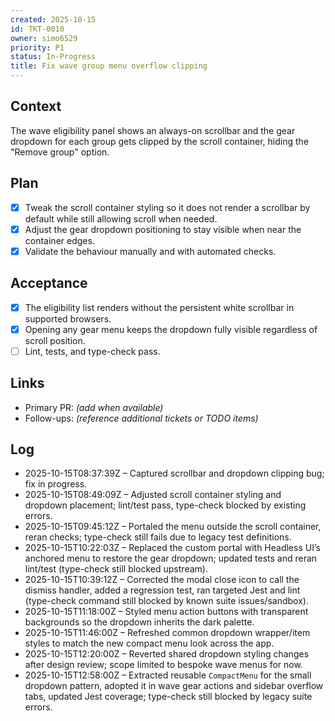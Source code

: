 ```yaml
---
created: 2025-10-15
id: TKT-0010
owner: simo6529
priority: P1
status: In-Progress
title: Fix wave group menu overflow clipping
---
```


## Context

The wave eligibility panel shows an always-on scrollbar and the gear dropdown for each group gets clipped by the scroll container, hiding the "Remove group" option.

## Plan

- [x] Tweak the scroll container styling so it does not render a scrollbar by default while still allowing scroll when needed.
- [x] Adjust the gear dropdown positioning to stay visible when near the container edges.
- [x] Validate the behaviour manually and with automated checks.

## Acceptance

- [x] The eligibility list renders without the persistent white scrollbar in supported browsers.
- [x] Opening any gear menu keeps the dropdown fully visible regardless of scroll position.
- [ ] Lint, tests, and type-check pass.

## Links

- Primary PR: _(add when available)_
- Follow-ups: _(reference additional tickets or TODO items)_

## Log

- 2025-10-15T08:37:39Z – Captured scrollbar and dropdown clipping bug; fix in progress.
- 2025-10-15T08:49:09Z – Adjusted scroll container styling and dropdown placement; lint/test pass, type-check blocked by existing errors.
- 2025-10-15T09:45:12Z – Portaled the menu outside the scroll container, reran checks; type-check still fails due to legacy test definitions.
- 2025-10-15T10:22:03Z – Replaced the custom portal with Headless UI’s anchored menu to restore the gear dropdown; updated tests and reran lint/test (type-check still blocked upstream).
- 2025-10-15T10:39:12Z – Corrected the modal close icon to call the dismiss handler, added a regression test, ran targeted Jest and lint (type-check command still blocked by known suite issues/sandbox).
- 2025-10-15T11:18:00Z – Styled menu action buttons with transparent backgrounds so the dropdown inherits the dark palette.
- 2025-10-15T11:46:00Z – Refreshed common dropdown wrapper/item styles to match the new compact menu look across the app.
- 2025-10-15T12:20:00Z – Reverted shared dropdown styling changes after design review; scope limited to bespoke wave menus for now.
- 2025-10-15T12:58:00Z – Extracted reusable `CompactMenu` for the small dropdown pattern, adopted it in wave gear actions and sidebar overflow tabs, updated Jest coverage; type-check still blocked by legacy suite errors.

